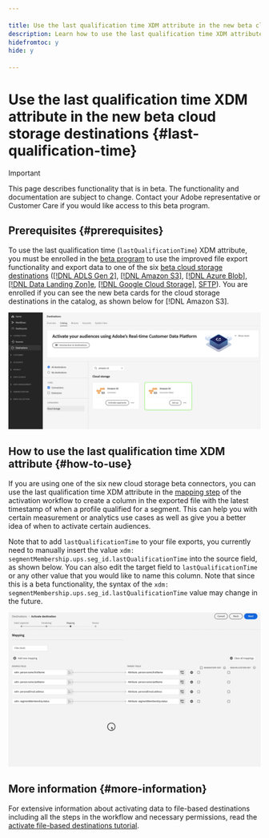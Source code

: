 ```yaml
---

title: Use the last qualification time XDM attribute in the new beta cloud storage destinations
description: Learn how to use the last qualification time XDM attribute in the new beta cloud storage destinations
hidefromtoc: y
hide: y

---
```

# Use the last qualification time XDM attribute in the new beta cloud storage destinations {#last-qualification-time}

>[!IMPORTANT]
> 
>This page describes functionality that is in beta. The functionality and documentation are subject to change. Contact your Adobe representative or Customer Care if you would like access to this beta program.

## Prerequisites {#prerequisites}

To use the last qualification time (`lastQualificationTime`) XDM attribute, you must be enrolled in the [beta program](/help/release-notes/2022/october-2022.md#destinations) to use the improved file export functionality and export data to one of the six [beta cloud storage destinations](/help/release-notes/2022/october-2022.md#destinations) ([[!DNL ADLS Gen 2]](/help/destinations/catalog/cloud-storage/adls-gen2.md), [[!DNL Amazon S3]](/help/destinations/catalog/cloud-storage/amazon-s3.md), [[!DNL Azure Blob]](/help/destinations/catalog/cloud-storage/azure-blob.md), [[!DNL Data Landing Zon]e](/help/destinations/catalog/cloud-storage/data-landing-zone.md), [[!DNL Google Cloud Storage]](/help/destinations/catalog/cloud-storage/google-cloud-storage.md), [SFTP](/help/destinations/catalog/cloud-storage/sftp.md)). You are enrolled if you can see the new beta cards for the cloud storage destinations in the catalog, as shown below for [!DNL Amazon S3]. 

![Image showing the new Amazon S3 beta card](/help/destinations/assets/ui/activate-destinations/new-amazon-s3-beta-card.png)

## How to use the last qualification time XDM attribute {#how-to-use}

If you are using one of the six new cloud storage beta connectors, you can use the last qualification time XDM attribute in the [mapping step](/help/destinations/ui/activate-batch-profile-destinations.md#mapping) of the activation workflow to create a column in the exported file with the latest timestamp of when a profile qualified for a segment. This can help you with certain measurement or analytics use cases as well as give you a better idea of when to activate certain audiences. 

Note that to add `lastQualificationTime` to your file exports, you currently need to manually insert the value `xdm: segmentMembership.ups.seg_id.lastQualificationTime` into the source field, as shown below. You can also edit the target field to `lastQualificationTime` or any other value that you would like to name this column. Note that since this is a beta functionality, the syntax of the `xdm: segmentMembership.ups.seg_id.lastQualificationTime` value may change in the future.

![Screen recording showing the last qualification time XDM attribute paste into the mapping step](/help/destinations/ui/last-qualification-time.gif)

## More information {#more-information}

For extensive information about activating data to file-based destinations including all the steps in the workflow and necessary permissions, read the [activate file-based destinations tutorial](/help/destinations/ui/activate-batch-profile-destinations.md).